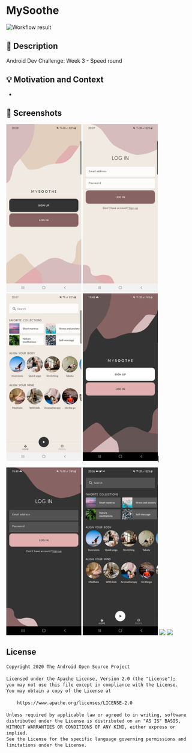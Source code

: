# MySoothe
![Workflow result](https://github.com/QArtur99/WeTrade/workflows/Check/badge.svg)

## :scroll: Description
Android Dev Challenge: Week 3 - Speed round

## :bulb: Motivation and Context
-

## :camera_flash: Screenshots
<p float="left">
<img src="/results/screenshot_1.png" width="200">
<img src="/results/screenshot_2.png" width="200">
<img src="/results/screenshot_3.png" width="200">
<img src="/results/screenshot_4.png" width="200">|
</p>
<p float="left">
<img src="/results/screenshot_5.png" width="200">
<img src="/results/screenshot_6.png" width="200">
<img src="/results/screenshot_7.png" width="200">
<img src="/results/screenshot_8.png" width="200">
</p>

## License
```
Copyright 2020 The Android Open Source Project

Licensed under the Apache License, Version 2.0 (the "License");
you may not use this file except in compliance with the License.
You may obtain a copy of the License at

    https://www.apache.org/licenses/LICENSE-2.0

Unless required by applicable law or agreed to in writing, software
distributed under the License is distributed on an "AS IS" BASIS,
WITHOUT WARRANTIES OR CONDITIONS OF ANY KIND, either express or implied.
See the License for the specific language governing permissions and
limitations under the License.
```